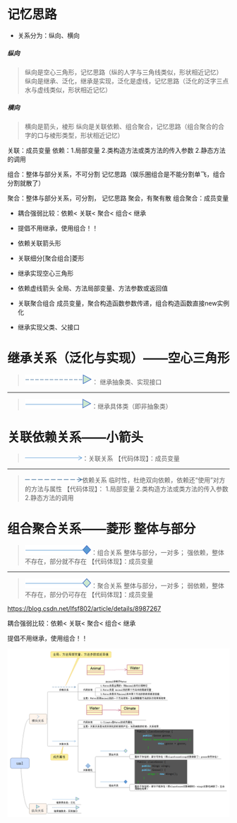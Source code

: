 # 记忆思路
* 关系分为：纵向、横向
##### 纵向
> 纵向是空心三角形，记忆思路（纵的人字与三角线类似，形状相近记忆）
> 纵向是继承、泛化，继承是实现，泛化是虚线，记忆思路（泛化的泛字三点水与虚线类似，形状相近记忆）

##### 横向
> 横向是箭头，棱形
> 纵向是关联依赖、组合聚合，记忆思路（组合聚合的合字的口与棱形类型，形状相近记忆）

关联：成员变量
依赖：1.局部变量 2.类构造方法或类方法的传入参数 2.静态方法的调用

组合：整体与部分关系，不可分割 记忆思路（娱乐圈组合是不能分割单飞，组合分割就散了）

聚合：整体与部分关系，可分割， 记忆思路 聚会，有聚有散
组合聚合：成员变量


* 耦合强弱比较：依赖< 关联< 聚合< 组合< 继承
* 提倡不用继承，使用组合！！


* 依赖关联箭头形
* 关联细分[聚合组合]菱形
* 继承实现空心三角形


* 依赖虚线箭头 全局、方法局部变量、方法参数或返回值
* 关联聚合组合 成员变量，聚合构造函数参数传递，组合构造函数直接new实例化
* 继承实现父类、父接口










# 继承关系（泛化与实现）——空心三角形

> ![](/assets/jicheng.png)： 继承抽象类、实现接口

------

> ![](/assets/fanhua.png)：继承具体类（即非抽象类）


# 关联依赖关系——小箭头
> ![](/assets/guanlian.png)：关联关系
【代码体现】：成员变量

------

> ![](/assets/yilai.png)依赖关系
临时性，杜绝双向依赖，依赖还“使用”对方的方法与属性
>【代码体现】：
>1.局部变量
>2.类构造方法或类方法的传入参数
>2.静态方法的调用



# 组合聚合关系——菱形 整体与部分
> ![](/assets/zuhe.png)：组合关系
整体与部分，一对多；
强依赖，整体不存在，部分就不存在 
【代码体现】：成员变量

------

> ![](/assets/juhe.png)：聚合关系
>整体与部分，一对多；
>弱依赖，整体不存在，部分仍可存在 
>【代码体现】：成员变量

https://blog.csdn.net/lfsf802/article/details/8987267

耦合强弱比较：依赖< 关联< 聚合< 组合< 继承

提倡不用继承，使用组合！！

![](/assets/uml.png)






